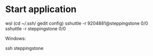 # Start application
wsl
(cd ~/.ssh/
gedit config)
sshuttle -r 9204881@steppingstone 0/0
sshuttle -r steppingstone 0/0

Windows:

ssh steppingstone